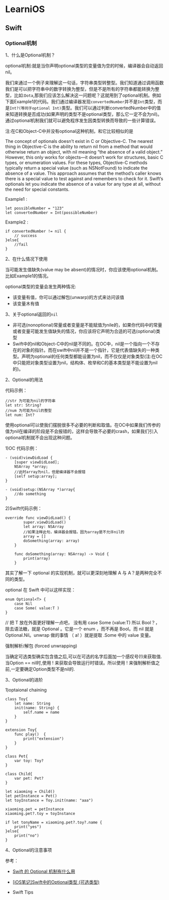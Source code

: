 # LearniOS

## Swift

### Optional机制

1、什么是Optional机制？

optional机制:就是当你声明optional类型的变量值为空的时候，编译器会自动返回nil。

我们来通过一个例子来理解这一句话，字符串类型转整型。我们知道通过调用函数我们是可以把字符串中的数字转换为整型，但是不是所有的字符串都能转换为整型，比如:`Dota`,那我们应该怎么解决这一问题呢？这就用到了optional机制。例如下面Example1的代码。我们通过编译器发现`convertedNumber`并不是`Int`类型，而是`Int?(等同于optional Int)`类型。我们可以通过判断convertedNumber中的值来知道转换是否成功(如果声明的类型不是optional类型，那么它一定不会为nil)。通过optional机制我们就可以避免程序发生因类型转换而导致的一些计算错误。

注:在C和Object-C中并没有optional这种机制，和它比较相似的是

The concept of optionals doesn’t exist in C or Objective-C. The nearest thing in Objective-C is the ability to return nil from a method that would otherwise return an object, with nil meaning “the absence of a valid object.” However, this only works for objects—it doesn’t work for structures, basic C types, or enumeration values. For these types, Objective-C methods typically return a special value (such as NSNotFound) to indicate the absence of a value. This approach assumes that the method’s caller knows there is a special value to test against and remembers to check for it. Swift’s optionals let you indicate the absence of a value for any type at all, without the need for special constants.

Example1 :
```
let possibleNumber = "123"
let convertedNumber = Int(possibleNumber)
```

Example2 :

```
if convertedNumber != nil {
    // success
}else{
    //fail
}
```

2、在什么情况下使用

当可能发生值缺失(value may be absent)的情况时，你应该使用optional机制。比如Example1的情况。

optional类型的变量会发生两种情况:

* 该变量有值，你可以通过解包(unwarp)的方式来访问该值
* 该变量木有值

3、关于optional返回的`nil`

* 非可选(nonoptional)常量或者变量是不能赋值为nile的，如果你代码中的常量或者变量可能发生值缺失的情况，你应该将它声明为合适的可选(optional)类型
* Swift中的nil和Object-C中的nil是不同的。在OC中，nil是一个指向一个不存在的对象的指针。而在swift中nil并不是一个指针，它是代表值缺失的一种类型。声明为optional的任何类型都能设置为nil，而不仅仅是对象类型(注:在OC中只能把对象类型设置为nil，结构体、枚举和C的基本类型是不能设置为nil的)。






2、Optional的用法

代码示例：
```
//str 为可能为nil的字符串
let str: String?
//num 为可能为nil的整型
let num: Int? 
```

使用optional可以使我们摆脱很多不必要的判断和取值。在OC中如果我们传参的值为nil在编译的阶段是不会报错的，这样会导致不必要的crash，如果我们引入optional机制就不会出现这种问题。

1)OC 代码示例：

```
- (void)viewDidLoad {
    [super viewDidLoad];
    NSArray *array;
    //此时array为nil，但是编译器不会报错
    [self setup:array];
}

- (void)setup:(NSArray *)array{
    //do something
}
```

2)Swift代码示例：

```
override func viewDidLoad() {
        super.viewDidLoad()
        let array: NSArray
        //如果注释此句，编译器会报错。因为array是不允许nil的
        array = []
        doSomething(array: array)
    }

    func doSomething(array: NSArray) -> Void {
        print(array)
    }

```

其实了解一下 optional 的实现机制，就可以更深刻地理解 A 与 A？是两种完全不同的类型。

optional 在 Swift 中可以这样实现：
```
enum Optional<T> {
    case Nil
    case Some( value:T )
} 
```

// 把 T 放在外面更好理解一点吧， 没有用 case Some<T> (value:T)
所以 Bool？，除去语法糖，就是 Optional<Bool> 。它是一个 enum ，而不再是 Bool。而 nil 就是 Optional.Nil。unwrap 做的事情 （ a! ）就是提取 .Some 中的 value 变量。

强制解析/解包 (forced unwrapping)

当确定可选类型确实包含值之后,可以在可选的名字后面加一个感叹号(!)来获取值.当Option == nil时,使用 ! 来获取会导致运行时错误。所以使用 ! 来强制解析值之前,一定要确定Option类型不是nil的.

3、Optional的进阶

1)optaional chaining

```
class Toy{
    let name: String
    init(name: String) {
        self.name = name
    }
}

extension Toy{
    func play()  {
        print("extension")
    }
}

class Pet{
    var toy: Toy?
}

class Child{
    var pet: Pet?
}

let xiaoming = Child()
let petInstance = Pet()
let toyInstance = Toy.init(name: "aaa")

xiaoming.pet = petInstance
xiaoming.pet?.toy = toyInstance

if let tonyName = xiaoming.pet?.toy?.name {
    print("yes")
}else{
    print("no")
}
```

4、Optional的注意事项

参考：

* [Swift 的 Optional 机制有什么用](https://www.zhihu.com/question/28026214)

* [[iOS笔记]Swift中的Optional类型 (可选类型)](http://www.jianshu.com/p/0e3712b0c044)

* Swift Tips

